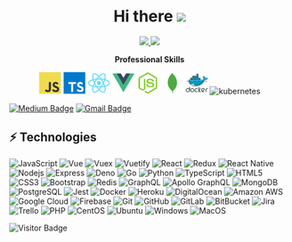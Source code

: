 <!-- ### Hi there  -->

<h1 align="center">Hi there <img src="https://raw.githubusercontent.com/faizahmedfarooqui/faizahmedfarooqui/master/wave.gif" width="30px"></h1>

<p align="center">
 <a href="https://linkedin.com/in/rizwanzaheerr" target="_blank">
  <img src="https://img.icons8.com/fluent/48/000000/linkedin.png" />
 </a>
  
 <a href="https://twitter.com/rizwanzaheerr" target="_blank">
  <img src="https://img.icons8.com/fluent/48/000000/twitter.png" />
 </a>
</p>

<p align="center"> 
 <strong>
  Professional Skills
  </strong>
</p>

<p align="center"> 
  <img src="https://raw.githubusercontent.com/devicons/devicon/master/icons/javascript/javascript-original.svg" alt="javascript" width="40" height="40" />
  <img src="https://raw.githubusercontent.com/devicons/devicon/master/icons/typescript/typescript-original.svg" alt="typescript" width="40" height="40" />
  <img src="https://raw.githubusercontent.com/devicons/devicon/master/icons/react/react-original.svg" alt="reactjs" width="40" height="40" />
  <img src="https://raw.githubusercontent.com/devicons/devicon/master/icons/vuejs/vuejs-original.svg" alt="vuejs" width="40" height="40" />
  <img src="https://raw.githubusercontent.com/devicons/devicon/master/icons/nodejs/nodejs-plain.svg" alt="nodejs" width="40" height="40" />
  <img src="https://raw.githubusercontent.com/devicons/devicon/master/icons/mongodb/mongodb-plain.svg" alt="mongodb" width="40" height="40" />
  <img src="https://raw.githubusercontent.com/devicons/devicon/master/icons/docker/docker-original-wordmark.svg" alt="docker" width="40" height="40" />
  <img src="https://img.icons8.com/color/48/000000/kubernetes.png" alt="kubernetes" width="43" height="43" />

</p>

<!-- 👋
**rizwanzaheer/rizwanzaheer** is a ✨ _special_ ✨ repository because its `README.md` (this file) appears on your GitHub profile.

Here are some ideas to get you started:

- 🔭 I’m currently working on ...
- 🌱 I’m currently learning ...
- 👯 I’m looking to collaborate on ...
- 🤔 I’m looking for help with ...
- 💬 Ask me about ...
- 📫 How to reach me: ...
- 😄 Pronouns: ...
- ⚡ Fun fact: ...
-->


<!-- Find out more about me and feel free to connect with me here: -->

<!-- [![Linkedin Badge](https://img.shields.io/badge/-rizwanzaheerr-blue?style=flat-square&logo=Linkedin&logoColor=white&link=https://www.linkedin.com/in/rizwanzaheerr/)](https://www.linkedin.com/in/rizwanzaheerr/) -->
[![Medium Badge](https://img.shields.io/badge/-@rizwanzaheer-03a57a?style=flat-square&labelColor=000000&logo=Medium&link=https://medium.com/@rizwanzaheer/)](https://medium.com/@rizwanzaheer)
[![Gmail Badge](https://img.shields.io/badge/-rizwanzaheerr@gmail.com-c14438?style=flat-square&logo=Gmail&logoColor=white&link=mailto:rizwanzaheerr@gmail.com)](mailto:rizwanzaheerr@gmail.com)

## ⚡ Technologies

![JavaScript](https://img.shields.io/badge/-JavaScript-black?style=flat-square&logo=javascript)
![Vue](https://img.shields.io/badge/-Vue-black?style=flat-square&logo=vue)
![Vuex](https://img.shields.io/badge/-Vuex-black?style=flat-square&logo=vuex)
![Vuetify](https://img.shields.io/badge/-Vuetify-black?style=flat-square&logo=vuetify)
![React](https://img.shields.io/badge/-React-black?style=flat-square&logo=react)
![Redux](https://img.shields.io/badge/-Redux-black?style=flat-square&logo=redux)
![React Native](https://img.shields.io/badge/-React%20Native-black?style=flat-square&logo=react-native)
![Nodejs](https://img.shields.io/badge/-Nodejs-black?style=flat-square&logo=Node.js)
![Express](https://img.shields.io/badge/-Express-black?style=flat-square&logo=express)
![Deno](https://img.shields.io/badge/-Deno-black?style=flat-square&logo=Deno)
![Go](https://img.shields.io/badge/-Go-black?style=flat-square&logo=go)
![Python](https://img.shields.io/badge/-Python-black?style=flat-square&logo=python)
![TypeScript](https://img.shields.io/badge/-TypeScript-007ACC?style=flat-square&logo=typescript)
![HTML5](https://img.shields.io/badge/-HTML5-E34F26?style=flat-square&logo=html5&logoColor=white)
![CSS3](https://img.shields.io/badge/-CSS3-1572B6?style=flat-square&logo=css3)
![Bootstrap](https://img.shields.io/badge/-Bootstrap-563D7C?style=flat-square&logo=bootstrap)
![Redis](https://img.shields.io/badge/-Redis-black?style=flat-square&logo=Redis)
![GraphQL](https://img.shields.io/badge/-GraphQL-E10098?style=flat-square&logo=graphql)
![Apollo GraphQL](https://img.shields.io/badge/-Apollo%20GraphQL-311C87?style=flat-square&logo=apollo-graphql)
![MongoDB](https://img.shields.io/badge/-MongoDB-black?style=flat-square&logo=mongodb)
![PostgreSQL](https://img.shields.io/badge/-PostgreSQL-black?style=flat-square&logo=PostgreSQL)
![Jest](https://img.shields.io/badge/-Jest-black?style=flat-square&logo=jest)
![Docker](https://img.shields.io/badge/-Docker-black?style=flat-square&logo=docker)
![Heroku](https://img.shields.io/badge/-Heroku-430098?style=flat-square&logo=heroku)
![DigitalOcean](https://img.shields.io/badge/-Digital%20Ocean-darkblue?style=flat-square&logo=digitalocean)
![Amazon AWS](https://img.shields.io/badge/Amazon%20AWS-232F3E?style=flat-square&logo=amazon-aws)
![Google Cloud](https://img.shields.io/badge/Google%20Cloud-black?style=flat-square&logo=google-cloud)
![Firebase](https://img.shields.io/badge/-Firebase-black?style=flat-square&logo=firebase)
![Git](https://img.shields.io/badge/-Git-black?style=flat-square&logo=git)
![GitHub](https://img.shields.io/badge/-GitHub-181717?style=flat-square&logo=github)
![GitLab](https://img.shields.io/badge/-GitLab-FCA121?style=flat-square&logo=gitlab)
![BitBucket](https://img.shields.io/badge/-BitBucket-darkblue?style=flat-square&logo=bitbucket)
![Jira](https://img.shields.io/badge/-jira-black?style=flat-square&logo=jira)
![Trello](https://img.shields.io/badge/-Trello-black?style=flat-square&logo=trello)
![PHP](https://img.shields.io/badge/-PHP-black?style=flat-square&logo=php)
![CentOS](https://img.shields.io/badge/-Centos-black?style=flat-square&logo=centos)
![Ubuntu](https://img.shields.io/badge/-Ubuntu-black?style=flat-square&logo=ubuntu)
![Windows](https://img.shields.io/badge/-Windows-black?style=flat-square&logo=windows)
![MacOS](https://img.shields.io/badge/-MacOS-black?style=flat-square&logo=MacOS)

![Visitor Badge](https://visitor-badge.laobi.icu/badge?page_id=rizwanzaheer.rizwanzaheer)


<!-- ![Laravel](https://img.shields.io/badge/-Laravel-black?style=flat-square&logo=laravel) -->
<!-- ![Wordpress](https://img.shields.io/badge/-Wordpress-black?style=flat-square&logo=wordpress) -->
<!-- ![Raspberry Pi](https://img.shields.io/badge/-Raspberry%20Pi-C51A4A?style=flat-square&logo=Raspberry-Pi) -->
<!-- ![Microsoft Azure](https://img.shields.io/badge/Microsoft%20Azure-232F7E?style=flat-square&logo=microsoft-azure) -->
<!-- ![MariaDB](https://img.shields.io/badge/-MariaDB-336791?style=flat-square&logo=mariadb) -->
<!-- ![MySQL](https://img.shields.io/badge/-MySQL-black?style=flat-square&logo=mysql) -->
<!-- ![ElasticSearch](https://img.shields.io/badge/-ElasticSearch-005571?style=flat-square&logo=elasticsearch) -->
